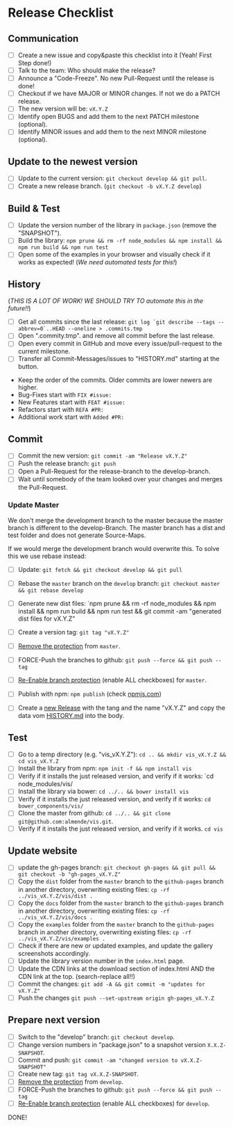 # Release Checklist

## Communication
- [ ] Create a new issue and copy&paste this checklist into it (Yeah! First Step done!)
- [ ] Talk to the team: Who should make the release?
- [ ] Announce a "Code-Freeze". No new Pull-Request until the release is done!
- [ ] Checkout if we have MAJOR or MINOR changes. If not we do a PATCH release.
- [ ] The new version will be: `vX.Y.Z`
- [ ] Identify open BUGS and add them to the next PATCH milestone (optional).
- [ ] Identify MINOR issues and add them to the next MINOR milestone (optional).

## Update to the newest version
- [ ] Update to the current version: `git checkout develop && git pull`.
- [ ] Create a new release branch. (`git checkout -b vX.Y.Z develop`)

## Build & Test
- [ ] Update the version number of the library in `package.json` (remove the "SNAPSHOT").
- [ ] Build the library: `npm prune && rm -rf node_modules && npm install && npm run build && npm run test`
- [ ] Open some of the examples in your browser and visually check if it works as expected! (*We need automated tests for this!*)

## History
(*THIS IS A LOT OF WORK! WE SHOULD TRY TO automate this in the future!!*)

- [ ] Get all commits since the last release: ```git log `git describe --tags --abbrev=0`..HEAD --oneline > .commits.tmp```
- [ ] Open ".commity.tmp". and remove all commit before the last release.
- [ ] Open every commit in GitHub and move every issue/pull-request to the current milestone.
- [ ] Transfer all Commit-Messages/issues to "HISTORY.md" starting at the button.
 - Keep the order of the commits. Older commits are lower newers are higher.
 - Bug-Fixes start with `FIX #issue:`
 - New Features start with `FEAT #issue:`
 - Refactors start with `REFA #PR:`
 - Additional work start with `Added #PR:`


## Commit
- [ ] Commit the new version: `git commit -am "Release vX.Y.Z"`
- [ ] Push the release branch: `git push`
- [ ] Open a Pull-Request for the release-branch to the develop-branch.
- [ ] Wait until somebody of the team looked over your changes and merges the Pull-Request.

### Update Master
We don't merge the development branch to the master because the master branch is different to the develop-Branch. The master branch has a dist and test folder and does not generate Source-Maps.

If we would merge the development branch would overwrite this. To solve this we use rebase instead:

- [ ] Update: `git fetch && git checkout develop && git pull`
- [ ] Rebase the `master` branch on the `develop` branch: `git checkout master && git rebase develop`
- [ ] Generate new dist files: `npm prune && rm -rf node_modules && npm install && npm run build && npm run test && git commit -am "generated dist files for vX.Y.Z"
- [ ] Create a version tag: `git tag "vX.Y.Z"`
- [ ] [Remove the protection](https://github.com/almende/vis/settings/branches/master) from `master`.
- [ ] FORCE-Push the branches to github: `git push --force && git push --tag`
- [ ] [Re-Enable branch protection](https://github.com/almende/vis/settings/branches/master) (enable ALL checkboxes) for `master`.
- [ ] Publish with npm: `npm publish` (check [npmjs.com](https://www.npmjs.com/package/vis))
- [ ] Create a [new Release](https://github.com/almende/vis/releases/new) with the tang and the name "vX.Y.Z" and copy the data vom [HISTORY.md](../HISTORY.md) into the body.


## Test
- [ ] Go to a temp directory (e.g. "vis_vX.Y.Z"): `cd .. && mkdir vis_vX.Y.Z && cd vis_vX.Y.Z`
- [ ] Install the library from npm: `npm init -f && npm install vis`
- [ ] Verify if it installs the just released version, and verify if it works: `cd node_modules/vis/
- [ ] Install the library via bower: `cd ../.. && bower install vis`
- [ ] Verify if it installs the just released version, and verify if it works: `cd bower_components/vis/`
- [ ] Clone the master from github: `cd ../.. && git clone git@github.com:almende/vis.git`.
- [ ] Verify if it installs the just released version, and verify if it works. `cd vis`

## Update website
- [ ] update the gh-pages branch: `git checkout gh-pages && git pull && git checkout -b "gh-pages_vX.Y.Z"`
- [ ] Copy the `dist` folder from the `master` branch to the `github-pages` branch in another directory, overwriting existing files: `cp -rf ../vis_vX.Y.Z/vis/dist .`
- [ ] Copy the `docs` folder from the `master` branch to the `github-pages` branch in another directory, overwriting existing files: `cp -rf ../vis_vX.Y.Z/vis/docs .`
- [ ] Copy the `examples` folder from the `master` branch to the `github-pages` branch in another directory, overwriting existing files: `cp -rf ../vis_vX.Y.Z/vis/examples .`
- [ ] Check if there are new or updated examples, and update the gallery screenshots accordingly.
- [ ] Update the library version number in the `index.html` page.
- [ ] Update the CDN links at the download section of index.html AND the CDN link at the top. (search-replace all!!)
- [ ] Commit the changes: `git add -A && git commit -m "updates for vX.Y.Z"`
- [ ] Push the changes `git push --set-upstream origin gh-pages_vX.Y.Z`

## Prepare next version
- [ ] Switch to the "develop" branch: `git checkout develop`.
- [ ] Change version numbers in "package.json" to a snapshot version `X.X.Z-SNAPSHOT`.
- [ ] Commit and push: `git commit -am "changed version to vX.X.Z-SNAPSHOT"`
- [ ] Create new tag: `git tag vX.X.Z-SNAPSHOT`.
- [ ] [Remove the protection](https://github.com/almende/vis/settings/branches/develop) from `develop`.
- [ ] FORCE-Push the branches to github: `git push --force && git push --tag`
- [ ] [Re-Enable branch protection](https://github.com/almende/vis/settings/branches/develop) (enable ALL checkboxes) for `develop`.

DONE!
